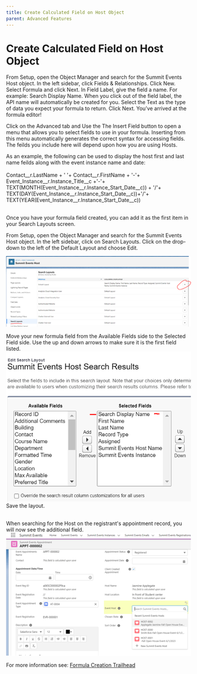 ```yaml
---
title: Create Calculated Field on Host Object
parent: Advanced Features
---
```


# Create Calculated Field on Host Object #

From Setup, open the Object Manager and search for the Summit Events Host object.
In the left sidebar, click Fields & Relationships.
Click New.
Select Formula and click Next.
In Field Label, give the field a name.  For example: Search Display Name.
When you click out of the field label, the API name will automatically be created for you.
Select the Text as the type of data you expect your formula to return.
Click Next. You’ve arrived at the formula editor! <br>

Click on the Advanced tab and Use the The Insert Field button to open a menu that allows you to select fields to use in your formula. Inserting from this menu automatically generates the correct syntax for accessing fields. The feilds you include here will depend upon how you are using Hosts.

As an example, the following can be used to display the host first and last name feilds along with the event instance name and date:<br><br>
Contact__r.LastName + ' '+ Contact__r.FirstName + '-'+   Event_Instance__r.Instance_Title__c  +'-'+ TEXT(MONTH(Event_Instance__r.Instance_Start_Date__c)) + '/'+
TEXT(DAY(Event_Instance__r.Instance_Start_Date__c))+'/'+
TEXT(YEAR(Event_Instance__r.Instance_Start_Date__c))

<br>
Once you have your formula field created, you can add it as the first item in your Search Layouts screen.

From Setup, open the Object Manager and search for the Summit Events Host object.
In the left sidebar, click on Search Layouts. 
Click on the drop-down to the left of the Default Layout and choose Edit.
<br>

![Event Host Search Layout Page](../images/EventHost-SearchLayoutP1.PNG)

Move your new formula field from the Available Fields side to the Selected Field side.  Use the up and down arrows to make sure it is the first field listed.  <br>
![Event Host Search Layout Page2](../images/EventHost-SearchLayoutP2.PNG)
Save the layout.<br>
<br>

When searching for the Host on the registrant's appointment record, you will now see the additional field.
![Event Host Formula Lookup](../images/EventHost-FormulaOnLookupScreen.PNG)



For more information see: [Formula Creation Trailhead](https://trailhead.salesforce.com/content/learn/modules/point_click_business_logic/formula_fields)
